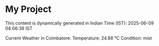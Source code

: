 # My Project

This content is dynamically generated in Indian Time (IST): 2025-06-09 04:06:39 IST


Current Weather in Coimbatore:
Temperature: 24.88 °C
Condition: mist
